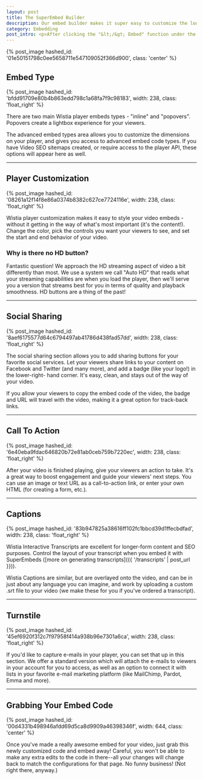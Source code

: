 ```yaml
---
layout: post
title: The SuperEmbed Builder
description: Our embed builder makes it super easy to customize the look and functionality of your embedded videos. 
category: Embedding
post_intro: <p>After clicking the "&lt;/&gt; Embed" function under the player window or in the "Media Actions" drop-down menu, the Embed Screen is where you can choose your embed type, customize the player experience, and add social sharing functionality.</p><p>Let's take a look at what options are available through the embed screen, and how you can use them for your publicly embedded videos.</p>
---
```


{% post_image hashed_id: '01e50151798c0ee5658711e547109052f366d900', class: 'center' %}

## Embed Type

{% post_image hashed_id: 'bfdd91709e80b4b863edd798c1a68fa7f9c98183', width: 238, class: 'float_right' %}

There are two main Wistia player embeds types - "inline" and "popovers".
Popovers create a lightbox experience for your viewers.

The advanced embed types area allows you to customize the dimensions on your 
player, and gives you access to advanced embed code types. If you have Video SEO 
sitemaps created, or require access to the player API, these options will appear 
here as well.


---

## Player Customization

{% post_image hashed_id: '08261a12f14f8e86a0374b8382c627ce7724116e', width: 238, class: 'float_right' %}

Wistia player customization makes it easy to style your video embeds - 
without it getting in the way of what's most important (it's the content!). 
Change the color, pick the controls you want your viewers to see, and set the 
start and end behavior of your video.

### Why is there no HD button?

Fantastic question! We approach the HD streaming aspect of video a bit 
differently than most. We use a system we call "Auto HD" that reads what your 
streaming capabilities are when you load the player, then we'll serve you a 
version that streams best for you in terms of quality and playback smoothness. 
HD buttons are a thing of the past!


---

## Social Sharing

{% post_image hashed_id: '8aef6175577d64c6794497ab41786d438fad57dd', width: 238, class: 'float_right' %}

The social sharing section allows you to add sharing buttons for your favorite 
social services. Let your viewers share links to your content on Facebook and 
Twitter (and many more), and add a badge (like your logo!) in the lower-right-
hand corner. It's easy, clean, and stays out of the way of your video.

If you allow your viewers to copy the embed code of the video, the badge and 
URL will travel with the video, making it a great option for track-back links.

---

## Call To Action

{% post_image hashed_id: '6e40eba9fdac646820b72e81ab0ceb759b7220ec', width: 238, class: 'float_right' %}

After your video is finished playing, give your viewers an action to take. 
It's a great way to boost engagement and guide your viewers' next steps. 
You can use an image or text URL as a call-to-action link, or enter your own 
HTML (for creating a form, etc.).

---

## Captions

{% post_image hashed_id: '83b947825a38616ff102fc1bbcd39d1ffecbdfad', width: 238, class: 'float_right' %}

Wistia Interactive Transcripts are excellent for longer-form content and 
SEO purposes.  Control the layout of your transcript when you embed it with 
SuperEmbeds ([more on generating transcripts]({{ '/transcripts' | post_url }})).

Wistia Captions are similar, but are overlayed onto the video, and can be in 
just about any language you can imagine, and work by uploading a custom .srt 
file to your video (we make these for you if you've ordered a transcript).

---

## Turnstile

{% post_image hashed_id: '45ef6920f312c7f97958f414a938b96e7301a6ca', width: 238, class: 'float_right' %}

If you'd like to capture e-mails in your player, you can set that up in this 
section. We offer a standard version which will attach the e-mails to viewers 
in your account for you to access, as well as an option to connect it with 
lists in your favorite e-mail marketing platform (like MailChimp, Pardot, 
Emma and more).

<!--- Remember to add that link to the new turnstile page! -->

---

## Grabbing Your Embed Code

{% post_image hashed_id: '00d4331b498946afdd69d5ca8d9909a46398346f', width: 644, class: 'center' %}

Once you've made a really awesome embed for your video, just grab this newly
 customized code and embed away! Careful, you won't be able to make any extra 
 edits to the code in there--all your changes will change back to match the 
 configurations for that page. No funny business! (Not right there, anyway.)